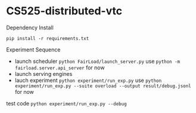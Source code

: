 # CS525-distributed-vtc

Dependency Install

`pip install -r requirements.txt`

Experiment Sequence

- launch scheduler `python FairLoad/launch_server.py`  use `python -m fairload.server.api_server` for now
- launch serving engines
- lauch experiment `python experiment/run_exp.py` use `python experiment/run_exp.py --suite overload --output result/debug.jsonl` for now

test code 
`python experiment/run_exp.py --debug`